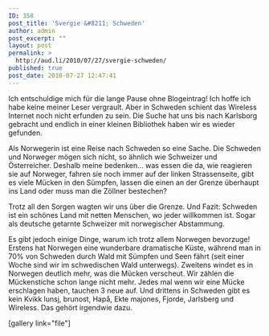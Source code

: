 ```yaml
---
ID: 358
post_title: 'Svergie &#8211; Schweden'
author: admin
post_excerpt: ""
layout: post
permalink: >
  http://aud.li/2010/07/27/svergie-schweden/
published: true
post_date: 2010-07-27 12:47:41
---
```

Ich entschuldige mich für die lange Pause ohne Blogeintrag! Ich hoffe ich habe keine meiner Leser vergrault. Aber in Schweden schient das Wireless Internet noch nicht erfunden zu sein. Die Suche hat uns bis nach Karlsborg gebracht und endlich in einer kleinen Bibliothek haben wir es wieder gefunden.

Als Norwegerin ist eine Reise nach Schweden so eine Sache. Die Schweden und Norweger mögen sich nicht, so ähnlich wie Schweizer und Österreicher. Deshalb meine bedenken... was essen die da, wie reagieren sie auf Norweger, fahren sie noch immer auf der linken Strassenseite, gibt es viele Mücken in den Sümpfen, lassen die einen an der Grenze überhaupt ins Land oder muss man die Zöllner bestechen?

Trotz all den Sorgen wagten wir uns über die Grenze. Und Fazit: Schweden ist ein schönes Land mit netten Menschen, wo jeder willkommen ist. Sogar als deutsche getarnte Schweizer mit norwegischer Abstammung.

Es gibt jedoch einige Dinge, warum ich trotz allem Norwegen bevorzuge! Erstens hat Norwegen eine wunderbare dramatische Küste, während man in 70% von Schweden durch Wald mit Sümpfen und Seen fährt (seit einer Woche sind wir im schwedischen Wald unterwegs). Zweitens windet es in Norwegen deutlich mehr, was die Mücken verscheut. Wir zählen die Mückenstiche schon lange nicht mehr. Jedes mal wenn wir eine Mücke erschlagen haben, tauchen 3 neue auf. Und drittens in Schweden gibt es kein Kvikk lunsj, brunost, Hapå, Ekte majones, Fjorde, Jarlsberg und Wireless. Das gehört irgendwie dazu.

[gallery link="file"]